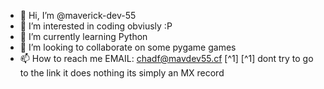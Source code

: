 - 👋 Hi, I’m @maverick-dev-55
- 👀 I’m interested in coding obviusly :P
- 🌱 I’m currently learning Python
- 💞️ I’m looking to collaborate on some pygame games
- 📫 How to reach me EMAIL: chadf@mavdev55.cf [^1]
[^1] dont try to go to the link it does nothing its simply an MX record
<!---
maverick-dev-55/maverick-dev-55 is a ✨ special ✨ repository because its `README.md` (this file) appears on your GitHub profile.
You can click the Preview link to take a look at your changes.
--->
